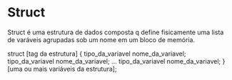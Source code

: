 # Struct

Struct é uma estrutura de dados composta q define fisicamente uma lista de varáveis 
agrupadas sob um nome em um bloco de memória.

struct [tag da estrutura] {
tipo_da_variavel nome_da_variavel;
tipo_da_variavel nome_da_variavel;
...
tipo_da_variavel nome_da_variavel;
} [uma ou mais variáveis da estrutura];
